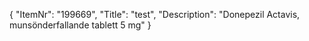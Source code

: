 {
  "ItemNr": "199669",
  "Title": "test",
  "Description": "Donepezil Actavis, munsönderfallande tablett 5 mg"
}